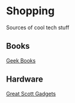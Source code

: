 # Shopping

Sources of cool tech stuff

## Books

[Geek Books](https://nostarch.com/)

## Hardware

[Great Scott Gadgets](https://greatscottgadgets.com/)